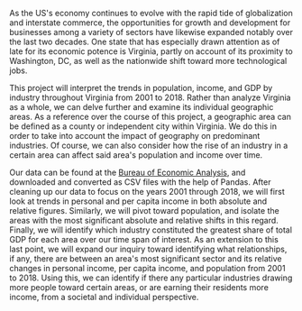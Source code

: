 As the US's economy continues to evolve with the rapid tide of globalization and interstate commerce, the opportunities for growth and development for businesses among a variety of sectors have likewise expanded notably over the last two decades. One state that has especially drawn attention as of late for its economic potence is Virginia, partly on account of its proximity to Washington, DC, as well as the nationwide shift toward more technological jobs.

This project will interpret the trends in population, income, and GDP by industry throughout Virginia from 2001 to 2018.  Rather than analyze Virginia as a whole, we can delve further and examine its individual geographic areas.  As a reference over the course of this project, a geographic area can be defined as a county or independent city within Virginia.  We do this in order to take into account the impact of geography on predominant industries.  Of course, we can also consider how the rise of an industry in a certain area can affect said area's population and income over time.

Our data can be found at the [Bureau of Economic Analysis](https://apps.bea.gov/regional/downloadzip.cfm), and downloaded and converted as CSV files with the help of Pandas.  After cleaning up our data to focus on the years 2001 through 2018, we will first look at trends in personal and per capita income in both absolute and relative figures.  Similarly, we will pivot toward population, and isolate the areas with the most significant absolute and relative shifts in this regard.  Finally, we will identify which industry constituted the greatest share of total GDP for each area over our time span of interest.  As an extension to this last point, we will expand our inquiry toward identifying what relationships, if any, there are between an area's most significant sector and its relative changes in personal income, per capita income, and population from 2001 to 2018.  Using this, we can identify if there any particular industries drawing more people toward certain areas, or are earning their residents more income, from a societal and individual perspective.
